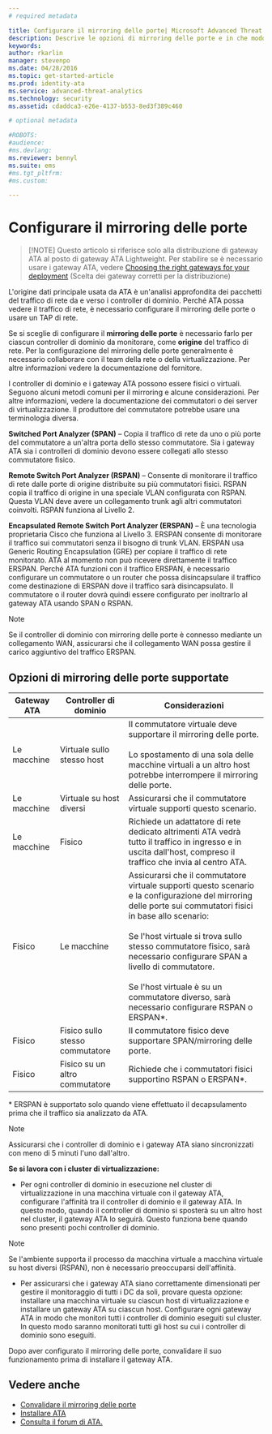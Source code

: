 ```yaml
---
# required metadata

title: Configurare il mirroring delle porte| Microsoft Advanced Threat Analytics
description: Descrive le opzioni di mirroring delle porte e in che modo configurarle per ATA
keywords:
author: rkarlin
manager: stevenpo
ms.date: 04/28/2016
ms.topic: get-started-article
ms.prod: identity-ata
ms.service: advanced-threat-analytics
ms.technology: security
ms.assetid: cdaddca3-e26e-4137-b553-8ed3f389c460

# optional metadata

#ROBOTS:
#audience:
#ms.devlang:
ms.reviewer: bennyl
ms.suite: ems
#ms.tgt_pltfrm:
#ms.custom:

---
```


# Configurare il mirroring delle porte
> [!NOTE] Questo articolo si riferisce solo alla distribuzione di gateway ATA al posto di gateway ATA Lightweight. Per stabilire se è necessario usare i gateway ATA, vedere [Choosing the right gateways for your deployment](/advanced-threat-analytics/plan-design/ata-capacity-planning#Choosing-the-right-gateway-type-for-your-deployment) (Scelta dei gateway corretti per la distribuzione)
 
L'origine dati principale usata da ATA è un'analisi approfondita dei pacchetti del traffico di rete da e verso i controller di dominio. Perché ATA possa vedere il traffico di rete, è necessario configurare il mirroring delle porte o usare un TAP di rete.

Se si sceglie di configurare il **mirroring delle porte** è necessario farlo per ciascun controller di dominio da monitorare, come **origine** del traffico di rete. Per la configurazione del mirroring delle porte generalmente è necessario collaborare con il team della rete o della virtualizzazione.
Per altre informazioni vedere la documentazione del fornitore.

I controller di dominio e i gateway ATA possono essere fisici o virtuali. Seguono alcuni metodi comuni per il mirroring e alcune considerazioni. Per altre informazioni, vedere la documentazione dei commutatori o dei server di virtualizzazione. Il produttore del commutatore potrebbe usare una terminologia diversa.

**Switched Port Analyzer (SPAN)** – Copia il traffico di rete da uno o più porte del commutatore a un'altra porta dello stesso commutatore. Sia i gateway ATA sia i controlleri di dominio devono essere collegati allo stesso commutatore fisico.

**Remote Switch Port Analyzer (RSPAN)** – Consente di monitorare il traffico di rete dalle porte di origine distribuite su più commutatori fisici. RSPAN copia il traffico di origine in una speciale VLAN configurata con RSPAN. Questa VLAN deve avere un collegamento trunk agli altri commutatori coinvolti. RSPAN funziona al Livello 2.

**Encapsulated Remote Switch Port Analyzer (ERSPAN)** – È una tecnologia proprietaria Cisco che funziona al Livello 3. ERSPAN consente di monitorare il traffico sui commutatori senza il bisogno di trunk VLAN. ERSPAN usa Generic Routing Encapsulation (GRE) per copiare il traffico di rete monitorato. ATA al momento non può ricevere direttamente il traffico ERSPAN. Perché ATA funzioni con il traffico ERSPAN, è necessario configurare un commutatore o un router che possa disincapsulare il traffico come destinazione di ERSPAN dove il traffico sarà disincapsulato. Il commutatore o il router dovrà quindi essere configurato per inoltrarlo al gateway ATA usando SPAN o RSPAN.

> [!NOTE]
> Se il controller di dominio con mirroring delle porte è connesso mediante un collegamento WAN, assicurarsi che il collegamento WAN possa gestire il carico aggiuntivo del traffico ERSPAN.

## Opzioni di mirroring delle porte supportate

|Gateway ATA|Controller di dominio|Considerazioni|
|---------------|---------------------|------------------|
|Le macchine|Virtuale sullo stesso host|Il commutatore virtuale deve supportare il mirroring delle porte.<br /><br />Lo spostamento di una sola delle macchine virtuali a un altro host potrebbe interrompere il mirroring delle porte.|
|Le macchine|Virtuale su host diversi|Assicurarsi che il commutatore virtuale supporti questo scenario.|
|Le macchine|Fisico|Richiede un adattatore di rete dedicato altrimenti ATA vedrà tutto il traffico in ingresso e in uscita dall'host, compreso il traffico che invia al centro ATA.|
|Fisico|Le macchine|Assicurarsi che il commutatore virtuale supporti questo scenario e la configurazione del mirroring delle porte sui commutatori fisici in base allo scenario:<br /><br />Se l'host virtuale si trova sullo stesso commutatore fisico, sarà necessario configurare SPAN a livello di commutatore.<br /><br />Se l'host virtuale è su un commutatore diverso, sarà necessario configurare RSPAN o ERSPAN&#42;.|
|Fisico|Fisico sullo stesso commutatore|Il commutatore fisico deve supportare SPAN/mirroring delle porte.|
|Fisico|Fisico su un altro commutatore|Richiede che i commutatori fisici supportino RSPAN o ERSPAN&#42;.|
&#42; ERSPAN è supportato solo quando viene effettuato il decapsulamento prima che il traffico sia analizzato da ATA.

> [!NOTE]
> Assicurarsi che i controller di dominio e i gateway ATA siano sincronizzati con meno di 5 minuti l'uno dall'altro.

**Se si lavora con i cluster di virtualizzazione:**

-   Per ogni controller di dominio in esecuzione nel cluster di virtualizzazione in una macchina virtuale con il gateway ATA, configurare l'affinità tra il controller di dominio e il gateway ATA. In questo modo, quando il controller di dominio si sposterà su un altro host nel cluster, il gateway ATA lo seguirà. Questo funziona bene quando sono presenti pochi controller di dominio.
> [!NOTE]
> Se l'ambiente supporta il processo da macchina virtuale a macchina virtuale su host diversi (RSPAN), non è necessario preoccuparsi dell'affinità.
> 
-   Per assicurarsi che i gateway ATA siano correttamente dimensionati per gestire il monitoraggio di tutti i DC da soli, provare questa opzione: installare una macchina virtuale su ciascun host di virtualizzazione e installare un gateway ATA su ciascun host. Configurare ogni gateway ATA in modo che monitori tutti i controller di dominio eseguiti sul cluster. In questo modo saranno monitorati tutti gli host su cui i controller di dominio sono eseguiti.

Dopo aver configurato il mirroring delle porte, convalidare il suo funzionamento prima di installare il gateway ATA.

## Vedere anche
- [Convalidare il mirroring delle porte](validate-port-mirroring.md)
- [Installare ATA](install-ata.md)
- [Consulta il forum di ATA.](https://social.technet.microsoft.com/Forums/security/en-US/home?forum=mata)


<!--HONumber=May16_HO1-->


